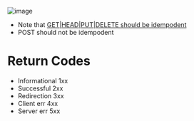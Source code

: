 ![image](https://user-images.githubusercontent.com/466385/218242962-8d4479ee-7432-4790-933a-7219ce843bf7.png)

- Note that [GET|HEAD|PUT|DELETE should be idempodent](https://restfulapi.net/idempotent-rest-apis/)
- POST should not be idempodent

# Return Codes
- Informational 1xx
- Successful 2xx
- Redirection 3xx
- Client err 4xx
- Server err 5xx
